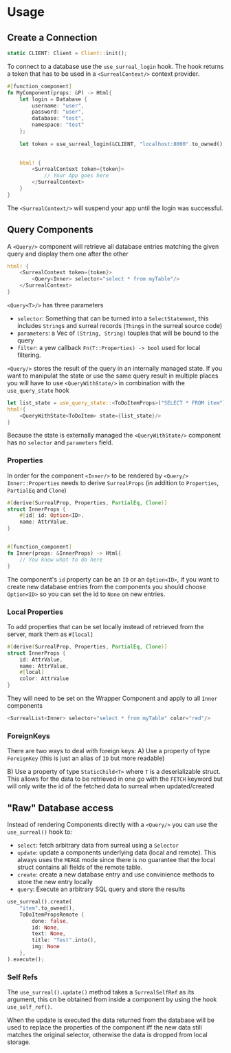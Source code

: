 # Usage

## Create a Connection
```rust
static CLIENT: Client = Client::init();
```
To connect to a database use the `use_surreal_login` hook. The hook returns a token that has to be used in a `<SurrealContext/>` context provider.
```rust
#[function_component]
fn MyComponent(props: &P) -> Html{
    let login = Database {
        username: "user",
        password: "user",
        database: "test",
        namespace: "test"
    };
    
    let token = use_surreal_login(&CLIENT, "localhost:8000".to_owned(), login);

    
    html! {
        <SurrealContext token={token}>
            // Your App goes here
        </SurrealContext>
    }
}
```
The `<SurrealContext/>` will suspend your app until the login was successful.

## Query Components
A `<Query/>` component will retrieve all database entries matching the given query and display them one after the other
```rust
html! {
    <SurrealContext token={token}>
        <Query<Inner> selector="select * from myTable"/>
    </SurrealContext>
}
```
`<Query<T>/>` has three parameters
- `selector`: Something that can be turned into a `SelectStatement`, this includes `String`s and surreal records (`Thing`s in the surreal source code)
- `parameters`: a Vec of `(String, String)` touples that will be bound to the query
- `filter`: a yew callback `Fn(T::Properties) -> bool` used for local filtering.

`<Query/>` stores the result of the query in an internally managed state. If you want to manipulat the state or use the same query result in multiple places you will have to use `<QueryWithState/>` in combination with the `use_query_state` hook
```rust
let list_state = use_query_state::<ToDoItemProps>("SELECT * FROM item");
html!{
    <QueryWithState<ToDoItem> state={list_state}/>
}
```
Because the state is externally managed the `<QueryWithState/>` component has no `selector` and `parameters` field.

### Properties
In order for the component `<Inner/>` to be rendered by `<Query/>` `Inner::Properties` needs to derive `SurrealProps` (in addition to `Properties`, `PartialEq` and `Clone`)
```rust
#[derive(SurrealProp, Properties, PartialEq, Clone)]
struct InnerProps {
    #[id] id: Option<ID>,
    name: AttrValue,
}


#[function_component]
fn Inner(props: &InnerProps) -> Html{
    // You know what to do here
}
```
The component's `id` property can be an `ID` or an `Option<ID>`, if you want to create new database entries from the components you should choose `Option<ID>` so you can set the id to `None`  on new entries.

### Local Properties
To add properties that can be set locally instead of retrieved from the server, mark them as `#[local]`
```rust
#[derive(SurrealProp, Properties, PartialEq, Clone)]
struct InnerProps {
    id: AttrValue,
    name: AttrValue,
    #[local]
    color: AttrValue
}
```
They will need to be set on the Wrapper Component and apply to all `Inner` components
```rust
<SurrealList<Inner> selector="select * from myTable" color="red"/>
```

### ForeignKeys
There are two ways to deal with foreign keys:
A) Use a property of type `ForeignKey` (this is just an alias of `ID` but more readable)

B) Use a property of type `StaticChild<T>` where `T` is a deserializable struct. This allows for the data to be retrieved in one go with the `FETCH` keyword but will only write the id of the fetched data to surreal when updated/created


## "Raw" Database access
Instead of rendering Components directly with a `<Query/>` you can use the `use_surreal()` hook to:
- `select`: fetch arbitrary data from surreal using a `Selector`
- `update`: update a components underlying data (local and remote). This always uses the `MERGE` mode since there is no guarantee that the local struct contains all fields of the remote table.
- `create`: create a new database entry and use convinience methods to store the new entry locally
- `query`: Execute an arbitrary SQL query and store the results

```rust
use_surreal().create(
    "item".to_owned(),
    ToDoItemPropsRemote {
        done: false,
        id: None,
        text: None,
        title: "Test".into(),
        img: None
    },
).execute();
```

### Self Refs
The `use_surreal().update()` method takes a `SurrealSelfRef` as its argument, this cn be obtained from inside a component by using the hook `use_self_ref()`. 

When the update is executed the data returned from the database will be used to replace the properties of the component iff the new data still matches the original selector, otherwise the data is dropped from local storage.
